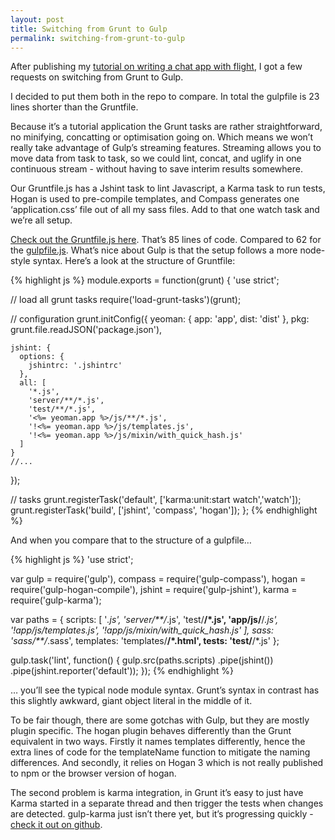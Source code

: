 ```yaml
---
layout: post
title: Switching from Grunt to Gulp
permalink: switching-from-grunt-to-gulp
---
```


After publishing my [tutorial on writing a chat app with flight](http://blog.stefanritter.com/post/81767869139/building-a-chat-app-with-flight-part-1-boarding), I got a few requests on switching from Grunt to Gulp.

I decided to put them both in the repo to compare. In total the gulpfile is 23 lines shorter than the Gruntfile.

Because it’s a tutorial application the Grunt tasks are rather straightforward, no minifying, concatting or optimisation going on. Which means we won’t really take advantage of Gulp’s streaming features. Streaming allows you to move data from task to task, so we could lint, concat, and uglify in one continuous stream - without having to save interim results somewhere.

Our Gruntfile.js has a Jshint task to lint Javascript, a Karma task to run tests, Hogan is used to pre-compile templates, and Compass generates one ‘application.css’ file out of all my sass files. Add to that one watch task and we’re all setup.

[Check out the Gruntfile.js here](https://github.com/stefanRitter/flight-chat/blob/master/Gruntfile.js). That’s 85 lines of code. Compared to 62 for the [gulpfile.js](https://github.com/stefanRitter/flight-chat/blob/master/gulpfile.js). What’s nice about Gulp is that the setup follows a more node-style syntax. Here’s a look at the structure of Gruntfile:

{% highlight js %}
module.exports = function(grunt) {
  'use strict';

  // load all grunt tasks
  require('load-grunt-tasks')(grunt);

  // configuration
  grunt.initConfig({
    yeoman: {
      app: 'app',
      dist: 'dist'
    },
    pkg: grunt.file.readJSON('package.json'),

    jshint: {
      options: {
        jshintrc: '.jshintrc'
      },
      all: [
        '*.js',
        'server/**/*.js',
        'test/**/*.js',
        '<%= yeoman.app %>/js/**/*.js',
        '!<%= yeoman.app %>/js/templates.js',
        '!<%= yeoman.app %>/js/mixin/with_quick_hash.js'
      ]
    }
    //...
  });

  // tasks
  grunt.registerTask('default', ['karma:unit:start watch','watch']);
  grunt.registerTask('build', ['jshint', 'compass', 'hogan']);
};
{% endhighlight %}

And when you compare that to the structure of a gulpfile…

{% highlight js %}
'use strict';

var gulp = require('gulp'),
    compass = require('gulp-compass'),
    hogan = require('gulp-hogan-compile'),
    jshint = require('gulp-jshint'),
    karma = require('gulp-karma');

var paths = {
  scripts: [
    '*.js',
    'server/**/*.js',
    'test/**/*.js',
    'app/js/**/*.js',
    '!app/js/templates.js',
    '!app/js/mixin/with_quick_hash.js'
  ],
  sass: 'sass/**/*.sass',
  templates: 'templates/**/*.html',
  tests: 'test/**/*.js'
};

gulp.task('lint', function() {
  gulp.src(paths.scripts)
    .pipe(jshint())
    .pipe(jshint.reporter('default'));
});
{% endhighlight %}

… you’ll see the typical node module syntax. Grunt’s syntax in contrast has this slightly awkward, giant object literal in the middle of it.

To be fair though, there are some gotchas with Gulp, but they are mostly plugin specific. The hogan plugin behaves differently than the Grunt equivalent in two ways. Firstly it names templates differently, hence the extra lines of code for the templateName function to mitigate the naming differences. And secondly, it relies on Hogan 3 which is not really published to npm or the browser version of hogan.

The second problem is karma integration, in Grunt it’s easy to just have Karma started in a separate thread and then trigger the tests when changes are detected. gulp-karma just isn’t there yet, but it’s progressing quickly - [check it out on github](https://github.com/lazd/gulp-karma/).
